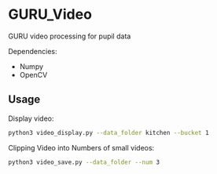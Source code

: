 # GURU_Video
GURU video processing for pupil data

Dependencies:
- Numpy
- OpenCV

## Usage

Display video:

```bash
python3 video_display.py --data_folder kitchen --bucket 1
```

Clipping Video into Numbers of small videos:

```bash
python3 video_save.py --data_folder --num 3
```